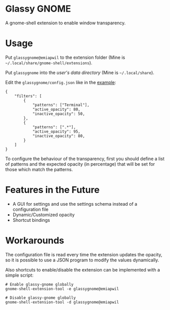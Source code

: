 # Glassy GNOME

A gnome-shell extension to enable window transparency.

# Usage

Put `glassygnome@emiapwil` to the extension folder (Mine is
`~/.local/share/gnome-shell/extensions`).

Put `glassygnome` into the *user's data directory* (Mine is `~/.local/share`).

Edit the `glassygnome/config.json` like in the
[example](glassygnome/config.json):

~~~
{
	"filters": [
		{
			"patterns": ["Terminal"],
			"active_opacity": 80,
			"inactive_opacity": 50,
		},
		{
			"patterns": [".*"],
			"active_opacity": 95,
			"inactive_opacity": 80,
		}
	]
}
~~~

To configure the behaviour of the transparency, first you should define a list
of patterns and the expected opacity (in percentage) that will be set for those
which match the patterns.

# Features in the Future

- A GUI for settings and use the settings schema instead of a configuration file
- Dynamic/Customized opacity
- Shortcut bindings

# Workarounds

The configuration file is read every time the extension updates the opacity, so
it is possible to use a JSON program to modify the values dynamically.

Also shortcuts to enable/disable the extension can be implemented with a simple
script:

~~~
# Enable glassy-gnome globally
gnome-shell-extension-tool -e glassygnome@emiapwil

# Disable glassy-gnome globally
gnome-shell-extension-tool -d glassygnome@emiapwil
~~~
